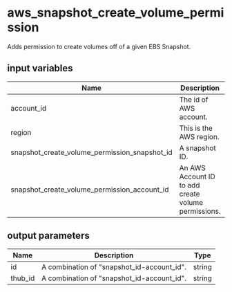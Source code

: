 # aws_snapshot_create_volume_permission

Adds permission to create volumes off of a given EBS Snapshot.

## input variables

| Name | Description | Type | Default | Required |
|------|-------------|:----:|:-----:|:-----:|
|account_id|The id of AWS account.|string||Yes|
|region|This is the AWS region.|string|us-east-1|Yes|
|snapshot_create_volume_permission_snapshot_id|A snapshot ID.|string||Yes|
|snapshot_create_volume_permission_account_id|An AWS Account ID to add create volume permissions.|string||Yes|

## output parameters

| Name | Description | Type |
|------|-------------|:----:|
|id|A combination of "snapshot_id-account_id".|string|
|thub_id|A combination of "snapshot_id-account_id".|string|
